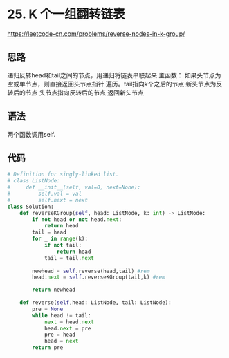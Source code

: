 # 25. K 个一组翻转链表
https://leetcode-cn.com/problems/reverse-nodes-in-k-group/
## 思路
递归反转head和tail之间的节点，用递归将链表串联起来
主函数：
  如果头节点为空或单节点，则直接返回头节点指针
  遍历。tail指向k个之后的节点
  新头节点为反转后的节点
  头节点指向反转后的节点
  返回新头节点
## 语法
两个函数调用self.
## 代码
```python
# Definition for singly-linked list.
# class ListNode:
#     def __init__(self, val=0, next=None):
#         self.val = val
#         self.next = next
class Solution:
    def reverseKGroup(self, head: ListNode, k: int) -> ListNode:
        if not head or not head.next:
            return head
        tail = head
        for _ in range(k):
            if not tail:
                return head
            tail = tail.next
        
        newhead = self.reverse(head,tail) #rem
        head.next = self.reverseKGroup(tail,k) #rem

        return newhead
    
    def reverse(self,head: ListNode, tail: ListNode):
        pre = None
        while head != tail:
            next = head.next
            head.next = pre
            pre = head
            head = next
        return pre

```

